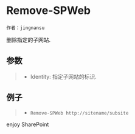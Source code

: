 # Remove-SPWeb
	作者：jingnansu

删除指定的子网站.

## 参数     
> - Identity: 指定子网站的标识.

## 例子     
> - `Remove-SPWeb http://sitename/subsite`

enjoy SharePoint
